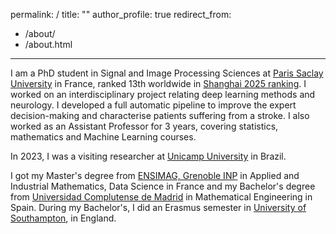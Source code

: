 permalink: /
title: ""
author_profile: true
redirect_from: 
  - /about/
  - /about.html
---

I am a PhD student in Signal and Image Processing Sciences at [Paris Saclay University](https://www.universite-paris-saclay.fr/en) in France, ranked 13th worldwide in [Shanghai 2025 ranking](https://www.shanghairanking.com/news/arwu/2025). I worked on an interdisciplinary project relating deep learning methods and neurology. I developed a full automatic pipeline to improve the expert decision-making and characterise patients suffering from a stroke. I also worked as an Assistant Professor for 3 years, covering statistics, mathematics and Machine Learning courses.

In 2023, I was a visiting researcher at [Unicamp University](https://unicamp.br/en/) in Brazil. 

I got my Master's degree from [ENSIMAG, Grenoble INP](https://ensimag.grenoble-inp.fr/en) in Applied and Industrial Mathematics, Data Science in France and my Bachelor's degree from [Universidad Complutense de Madrid](https://www.ucm.es/) in Mathematical Engineering in Spain. During my Bachelor's, I did an Erasmus semester in [University of Southampton](https://www.southampton.ac.uk/), in England.




